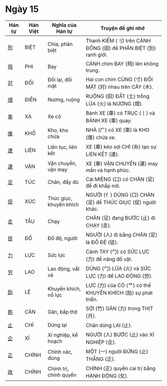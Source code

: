 # Ngày 15

| Hán tự | Hán Việt | Nghĩa của Hán tự | Truyện để ghi nhớ |
|---|---|---|---|
| [別](https://mazii.net/vi-VN/search/kanji/javi/%E5%88%A5) | BIỆT | Chia, phân biệt | Thanh KIẾM (刂) trên CÁNH ĐỒNG (田) để PHÂN BIỆT (別) ranh giới. |
| [飛](https://mazii.net/vi-VN/search/kanji/javi/%E9%A3%9B) | PHI | Bay | CÁNH chim BAY (飛) lên không trung. |
| [対](https://mazii.net/vi-VN/search/kanji/javi/%E5%AF%BE) | ĐỐI | Đối lại, đối mặt | Hai con chim CÙNG (寸) ĐỐI MẶT (対) nhau trên CÂY (木). |
| [畑](https://mazii.net/vi-VN/search/kanji/javi/%E7%95%91) | ĐIỀN | Nương, ruộng | RUỘNG (田) ĐẤT (土) trồng LỬA (火) là NƯƠNG (畑). |
| [車](https://mazii.net/vi-VN/search/kanji/javi/%E8%BB%8A) | XA | Xe cộ | Bánh XE (車) có TRỤC (丨) và BÁNH XE (車) quay. |
| [庫](https://mazii.net/vi-VN/search/kanji/javi/%E5%BA%AB) | KHỐ | Kho, kho chứa | NHÀ (广) có XE (車) là KHO (庫) chứa xe. |
| [連](https://mazii.net/vi-VN/search/kanji/javi/%E9%80%A3) | LIÊN | Liên tục, liên kết | XE (車) kéo sợi CHỈ (糸) tạo sự LIÊN KẾT (連). |
| [運](https://mazii.net/vi-VN/search/kanji/javi/%E9%81%8B) | VẬN | Vận chuyển, vận may | XE (車) VẬN CHUYỂN (運) may mắn và hạnh phúc. |
| [足](https://mazii.net/vi-VN/search/kanji/javi/%E8%B6%B3) | TÚC | Chân, đầy đủ | Cái MIỆNG (口) có CHÂN (足) để đi khắp nơi. |
| [促](https://mazii.net/vi-VN/search/kanji/javi/%E4%BF%83) | XÚC | Thúc giục, khuyến khích | NGƯỜI (亻) DÙNG (口) CHÂN (足) để THÚC GIỤC (促) người khác. |
| [走](https://mazii.net/vi-VN/search/kanji/javi/%E8%B5%B0) | TẨU | Chạy | CHÂN (足) đang BƯỚC (止) đi CHẠY (走). |
| [徒](https://mazii.net/vi-VN/search/kanji/javi/%E5%BE%92) | ĐỒ | Đồ đệ, người | NGƯỜI (人) đi bằng CHÂN (足) là ĐỒ ĐỆ (徒). |
| [力](https://mazii.net/vi-VN/search/kanji/javi/%E5%8A%9B) | LỰC | Sức lực | Cánh TAY (勹) có SỨC LỰC (力) để nâng đồ vật. |
| [労](https://mazii.net/vi-VN/search/kanji/javi/%E5%8A%B4) | LAO | Lao động, vất vả | DÙNG (勹) LỬA (火) và SỨC LỰC (力) để LAO ĐỘNG (労). |
| [励](https://mazii.net/vi-VN/search/kanji/javi/%E5%8A%B1) | LỆ | Khuyến khích, nỗ lực | LỰC (力) của CỎ (艹) có thể KHUYẾN KHÍCH (励) sự phát triển. |
| [筋](https://mazii.net/vi-VN/search/kanji/javi/%E7%AD%8B) | CÂN | Gân, bắp thịt | SỢI (竹) GÂN (力) trong THỊT (月). |
| [止](https://mazii.net/vi-VN/search/kanji/javi/%E6%AD%A2) | CHỈ | Dừng lại | Chân dừng LẠI (止). |
| [企](https://mazii.net/vi-VN/search/kanji/javi/%E4%BC%81) | XÍ | Xí nghiệp, kế hoạch | NGƯỜI (人) BƯỚC (止) vào XÍ NGHIỆP (企). |
| [正](https://mazii.net/vi-VN/search/kanji/javi/%E6%AD%A3) | CHÍNH | Chính xác, đúng | MỘT (一) người ĐỨNG (止) THẲNG (正). |
| [政](https://mazii.net/vi-VN/search/kanji/javi/%E6%94%BF) | CHÍNH | Chính trị, chính quyền | CHÍNH (正) quyền cai trị bằng HÀNH ĐỘNG (攵). |

